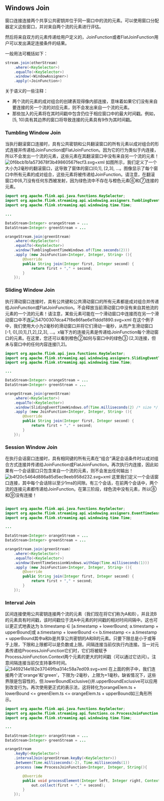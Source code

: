 ## Windows Join
窗口连接连接两个共享公共密钥并位于同一窗口中的流的元素。可以使用窗口分配器定义这些窗口，并对来自两个流的元素进行评估。

然后将来自双方的元素传递给用户定义的，JoinFunction或者FlatJoinFunction用户可以发出满足连接条件的结果。

一般用法可概括如下：

```java
stream.join(otherStream)
    .where(<KeySelector>)
    .equalTo(<KeySelector>)
    .window(<WindowAssigner>)
    .apply(<JoinFunction>)
```
关于语义的一些注释：

* 两个流的元素的成对组合的创建表现得像内部连接，意味着如果它们没有来自要连接的另一个流的对应元素，则不会发出来自一个流的元素。
* 那些加入的元素将在其时间戳中包含仍位于相应窗口中的最大时间戳。例如，[5, 10)具有其边界的窗口将导致连接的元素具有9作为其时间戳。
### Tumbling Window Join
当执行翻滚窗口连接时，具有公共密钥和公共翻滚窗口的所有元素以成对组合的形式连接并传递给JoinFunction或FlatJoinFunction。因为它的行为类似于内连接，所以不会发出一个流的元素，这些元素在其翻滚窗口中没有来自另一个流的元素！
![0f6bcb1b1a573678f3b49860567fecf3.svg+xml](evernotecid://5A90C59E-93AA-4AA3-A5FE-F344D5A0463E/appyinxiangcom/19148229/ENResource/p921)
如图所示，我们定义了一个大小为2毫秒的翻滚窗口，这导致了窗体的窗口[0,1], [2,3], ...。图像显示了每个窗口中所有元素的成对组合，这些元素将被传递给JoinFunction。请注意，在翻滚窗口中[6,7]没有任何东西被发射，因为绿色流中不存在与橙色元素⑥和⑦连接的元素。
```java
import org.apache.flink.api.java.functions.KeySelector;
import org.apache.flink.streaming.api.windowing.assigners.TumblingEventTimeWindows;
import org.apache.flink.streaming.api.windowing.time.Time;
 
...

DataStream<Integer> orangeStream = ...
DataStream<Integer> greenStream = ...

orangeStream.join(greenStream)
    .where(<KeySelector>)
    .equalTo(<KeySelector>)
    .window(TumblingEventTimeWindows.of(Time.seconds(2)))
    .apply (new JoinFunction<Integer, Integer, String> (){
        @Override
        public String join(Integer first, Integer second) {
            return first + "," + second;
        }
    });
```
### Sliding Window Join
执行滑动窗口连接时，具有公共键和公共滑动窗口的所有元素都是成对组合并传递给JoinFunction或FlatJoinFunction。不会释放当前滑动窗口中没有来自其他流的元素的一个流的元素！请注意，某些元素可能在一个滑动窗口中连接而在另一个滑动窗口中不连![54700307dca47f8e86fae6e11ddd1890.svg+xml](evernotecid://5A90C59E-93AA-4AA3-A5FE-F344D5A0463E/appyinxiangcom/19148229/ENResource/p922)
在这个例子中，我们使用大小为2毫秒的滑动窗口并将它们滑动一毫秒，从而产生滑动窗口[-1, 0],[0,1],[1,2],[2,3], …。x轴下方的连接元素是传递给JoinFunction每个滑动窗口的元素。在这里，您还可以看到橙色②如何与窗口中的绿色③ [2,3]连接，但未与窗口中的任何内容连接[1,2]。
```java
import org.apache.flink.api.java.functions.KeySelector;
import org.apache.flink.streaming.api.windowing.assigners.SlidingEventTimeWindows;
import org.apache.flink.streaming.api.windowing.time.Time;

...

DataStream<Integer> orangeStream = ...
DataStream<Integer> greenStream = ...

orangeStream.join(greenStream)
    .where(<KeySelector>)
    .equalTo(<KeySelector>)
    .window(SlidingEventTimeWindows.of(Time.milliseconds(2) /* size */, Time.milliseconds(1) /* slide */))
    .apply (new JoinFunction<Integer, Integer, String> (){
        @Override
        public String join(Integer first, Integer second) {
            return first + "," + second;
        }
    });
```
### Session Window Join
在执行会话窗口连接时，具有相同键的所有元素在“组合”满足会话条件时以成对组合方式连接并传递给JoinFunction或FlatJoinFunction。再次执行内连接，因此如果有一个会话窗口只包含来自一个流的元素，则不会发出任何输出！![b4f20c5464d886a85d5ec9eeb958d232.svg+xml](evernotecid://5A90C59E-93AA-4AA3-A5FE-F344D5A0463E/appyinxiangcom/19148229/ENResource/p923)
这里我们定义一个会话窗口连接，其中每个会话除以至少1ms的间隙。有三个会话，在前两个会话中，两个流的连接元素都传递给JoinFunction。在第三阶段，绿色流中没有元素，所以⑧和⑨没有连接！
```java

import org.apache.flink.api.java.functions.KeySelector;
import org.apache.flink.streaming.api.windowing.assigners.EventTimeSessionWindows;
import org.apache.flink.streaming.api.windowing.time.Time;
 
...

DataStream<Integer> orangeStream = ...
DataStream<Integer> greenStream = ...

orangeStream.join(greenStream)
    .where(<KeySelector>)
    .equalTo(<KeySelector>)
    .window(EventTimeSessionWindows.withGap(Time.milliseconds(1)))
    .apply (new JoinFunction<Integer, Integer, String> (){
        @Override
        public String join(Integer first, Integer second) {
            return first + "," + second;
        }
    });
```
### Interval Join
区间连接使用公共密钥连接两个流的元素（我们现在将它们称为A和B），并且流B的元素具有时间戳，该时间戳位于流A中元素的时间戳的相对时间间隔中。这也可以更正式地表达为 b.timestamp ∈ [a.timestamp + lowerBound; a.timestamp + upperBound]或 a.timestamp + lowerBound &lt;= b.timestamp &lt;= a.timestamp + upperBound其中a和b是共享公共密钥的A和B的元素。只要下限总是小于或等于上限，下限和上限都可以是负数或上限。间隔连接当前仅执行内连接。当一对元素传递给ProcessJoinFunction它们时，它们将被赋予ProcessJoinFunction.Context两个元素的更大的时间戳（可以通过它访问）。注意间隔连接当前仅支持事件时间。![3469214e182e37049fba314c58a7ed09.svg+xml](evernotecid://5A90C59E-93AA-4AA3-A5FE-F344D5A0463E/appyinxiangcom/19148229/ENResource/p924)
在上面的例子中，我们连接两个流'orange'和'green'，下限为-2毫秒，上限为+1毫秒。缺省情况下，这些界限是包容性的，但.lowerBoundExclusive()并.upperBoundExclusive可以应用到改变行为。再次使用更正式的表示法，这将转化为orangeElem.ts + lowerBound &lt;= greenElem.ts &lt;= orangeElem.ts + upperBound如三角形所示。
```java
import org.apache.flink.api.java.functions.KeySelector;
import org.apache.flink.streaming.api.functions.co.ProcessJoinFunction;
import org.apache.flink.streaming.api.windowing.time.Time;

...

DataStream<Integer> orangeStream = ...
DataStream<Integer> greenStream = ...

orangeStream
    .keyBy(<KeySelector>)
    .intervalJoin(greenStream.keyBy(<KeySelector>))
    .between(Time.milliseconds(-2), Time.milliseconds(1))
    .process (new ProcessJoinFunction<Integer, Integer, String(){

        @Override
        public void processElement(Integer left, Integer right, Context ctx, Collector<String> out) {
            out.collect(first + "," + second);
        }
    });
```
